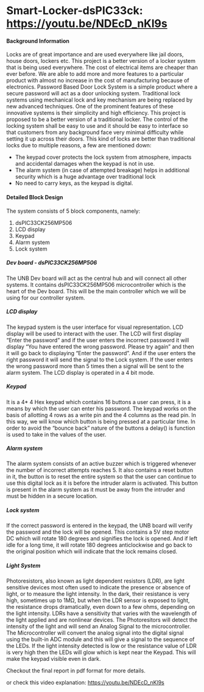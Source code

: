 # Smart-Locker-dsPIC33ck: https://youtu.be/NDEcD_nKl9s

#### Background Information
Locks are of great importance and are used everywhere like jail doors, house
doors, lockers etc. This project is a better version of a locker system that is
being used everywhere. The cost of electrical items are cheaper than ever before.
We are able to add more and more features to a particular product with almost
no increase in the cost of manufacturing because of electronics.
Password Based Door Lock System is a simple product where a secure
password will act as a door unlocking system. Traditional lock systems using
mechanical lock and key mechanism are being replaced by new advanced
techniques. One of the prominent features of these innovative systems
is their simplicity and high efficiency. This project is proposed to be a better
version of a traditional locker. The control of the locking system shall be easy to
use and it should be easy to interface so that customers from any background
face very minimal difficulty while setting it up across their doors.
This kind of locks are better than traditional locks due to multiple reasons, a few
are mentioned down:
* The keypad cover protects the lock system from atmosphere, impacts and accidental damages when the keypad is not in use.
* The alarm system (in case of attempted breakage) helps in additional security which is a huge advantage over traditional lock
* No need to carry keys, as the keypad is digital.

#### Detailed Block Design
The system consists of 5 block components, namely:
1. dsPIC33CK256MP506
2. LCD display
3. Keypad
4. Alarm system
5. Lock system

##### Dev board - dsPIC33CK256MP506

The UNB Dev board will act as the central hub and will connect all other
systems. It contains dsPIC33CK256MP506 microcontroller which is the heart
of the Dev board. This will be the main controller which we will be using for
our controller system.

##### LCD display

The keypad system is the user interface for visual representation. LCD display
will be used to interact with the user. The LCD will first display “Enter the
password” and if the user enters the incorrect password it will display “You
have entered the wrong password. Please try again” and then it will go back to
displaying “Enter the password”. And if the user enters the right password it
will send the signal to the Lock system. If the user enters the wrong password
more than 5 times then a signal will be sent to the alarm system.
The LCD display is operated in a 4 bit mode.

##### Keypad

It is a 4* 4 Hex keypad which contains 16 buttons a user can press, it is a means
by which the user can enter his password. The keypad works on the basis of
allotting 4 rows as a write pin and the 4 columns as the read pin. In this way, we
will know which button is being pressed at a particular time. In order to avoid
the “bounce back” nature of the buttons a delay() is function is used to take in
the values of the user.

##### Alarm system

The alarm system consists of an active buzzer which is triggered whenever the
number of incorrect attempts reaches 5. It also contains a reset button in it, the
button is to reset the entire system so that the user can continue to use this
digital lock as it is before the intruder alarm is activated. This button is present
in the alarm system as it must be away from the intruder and must be hidden in
a secure location.

##### Lock system

If the correct password is entered in the keypad, the UNB board will verify the
password and the lock will be opened. This contains a 5V step motor DC which
will rotate 180 degrees and signifies the lock is opened. And if left idle for a
long time, it will rotate 180 degrees anticlockwise and go back to the original
position which will indicate that the lock remains closed.

##### Light System

Photoresistors, also known as light dependent resistors (LDR), are light
sensitive devices most often used to indicate the presence or absence of light, or
to measure the light intensity. In the dark, their resistance is very high,
sometimes up to 1MΩ, but when the LDR sensor is exposed to light, the
resistance drops dramatically, even down to a few ohms, depending on the light
intensity. LDRs have a sensitivity that varies with the wavelength of the light
applied and are nonlinear devices. The Photoresitors will detect the intensity of the light and will send an Analog
Signal to the microcontroller. The Microcontroller will convert the analog
signal into the digital signal using the built-in ADC module and this will give a
signal to the sequence of the LEDs. If the light intensity detected is low or the
resistance value of LDR is very high then the LEDs will glow which is kept
near the Keypad. This will make the keypad visible even in dark.

Checkout the final report in pdf format for more details.

or check this video explanation: https://youtu.be/NDEcD_nKl9s
